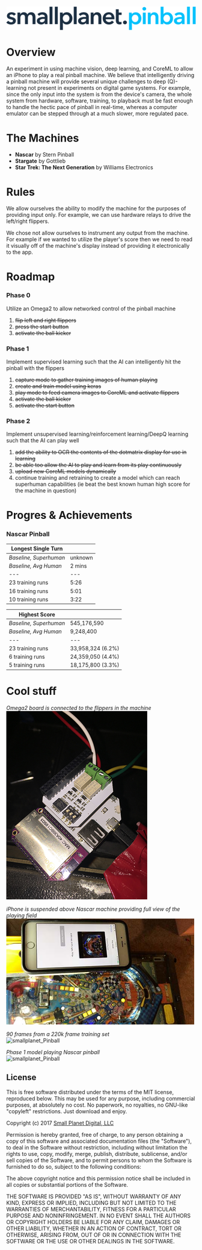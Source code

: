 ![smallplanet_Pinball](/meta/logo.png?raw=true "smallplanet_Pinball")

# Overview

An experiment in using machine vision, deep learning, and CoreML to allow an iPhone to play a real pinball machine. We believe that intelligently driving a pinball machine will provide several unique challenges to deep (Q)-learning not present in experiments on digital game systems. For example, since the only input into the system is from the device's camera, the whole system from hardware, software, training, to playback must be fast enough to handle the hectic pace of pinball in real-time, whereas a computer emulator can be stepped through at a much slower, more regulated pace.


#  The Machines

* **Nascar** by Stern Pinball
* **Stargate** by Gottlieb
* **Star Trek: The Next Generation** by Williams Electronics

#  Rules

We allow ourselves the ability to modify the machine for the purposes of providing input only. For example, we can use hardware relays to drive the left/right flippers.  

We chose not allow ourselves to instrument any output from the machine. For example if we wanted to utilize the player's score then we need to read it visually off of the machine's display instead of providing it electronically to the app.

#  Roadmap

### Phase 0
Utilize an Omega2 to allow networked control of the pinball machine

1. ~~flip left and right flippers~~
2. ~~press the start button~~
3. ~~activate the ball kicker~~

### Phase 1
Implement supervised learning such that the AI can intelligently hit the pinball with the flippers

1. ~~capture mode to gather training images of human playing~~
3. ~~create and train model using keras~~
4. ~~play mode to feed camera images to CoreML and activate flippers~~
5. ~~activate the ball kicker~~
6. ~~activate the start button~~

### Phase 2
Implement unsupervised learning/reinforcement learning/DeepQ learning such that the AI can play well

1. ~~add the ability to OCR the contents of the dotmatrix display for use in learning~~
2. ~~be able too allow the AI to play and learn from its play continuously~~
3. ~~upload new CoreML models dynamically~~
4. continue training and retraining to create a model which can reach superhuman capabilities (ie beat the best known human high score for the machine in question)


# Progres & Achievements

### Nascar Pinball


| **Longest Single Turn**  |   |
|---|---|
| *Baseline, Superhuman* | unknown |
| *Baseline, Avg Human* | 2 mins |
|---|---|
| 23 training runs | 5:26 |
| 16 training runs | 5:01 |
| 10 training runs | 3:22 |
  
  
| **Highest Score**  |   |
|---|---|
| *Baseline, Superhuman* | 545,176,590 |
| *Baseline, Avg Human* | 9,248,400 |
|---|---|
| 23 training runs | 33,958,324 (6.2%) |
| 6 training runs | 24,359,050 (4.4%) |
| 5 training runs | 18,175,800 (3.3%) |



# Cool stuff

*Omega2 board is connected to the flippers in the machine*  
![smallplanet_Pinball](/meta/omega.jpg?raw=true "Omega2 connected to machine")

*iPhone is suspended above Nascar machine providing full view of the playing field*  
![smallplanet_Pinball](/meta/iphone.jpg?raw=true "iPhone rig")

*90 frames from a 220k frame training set*  
![smallplanet_Pinball](/meta/training.gif?raw=true "Training sample")

*Phase 1 model playing Nascar pinball*  
![smallplanet_Pinball](/meta/clip_high.gif?raw=true "Phase 1 Nascar model")

## License

This is free software distributed under the terms of the MIT license, reproduced below. This may be used for any purpose, including commercial purposes, at absolutely no cost. No paperwork, no royalties, no GNU-like "copyleft" restrictions. Just download and enjoy.

Copyright (c) 2017 [Small Planet Digital, LLC](http://smallplanet.com)

Permission is hereby granted, free of charge, to any person obtaining a copy of this software and associated documentation files (the "Software"), to deal in the Software without restriction, including without limitation the rights to use, copy, modify, merge, publish, distribute, sublicense, and/or sell copies of the Software, and to permit persons to whom the Software is furnished to do so, subject to the following conditions:

The above copyright notice and this permission notice shall be included in all copies or substantial portions of the Software.

THE SOFTWARE IS PROVIDED "AS IS", WITHOUT WARRANTY OF ANY KIND, EXPRESS OR IMPLIED, INCLUDING BUT NOT LIMITED TO THE WARRANTIES OF MERCHANTABILITY, FITNESS FOR A PARTICULAR PURPOSE AND NONINFRINGEMENT. IN NO EVENT SHALL THE AUTHORS OR COPYRIGHT HOLDERS BE LIABLE FOR ANY CLAIM, DAMAGES OR OTHER LIABILITY, WHETHER IN AN ACTION OF CONTRACT, TORT OR OTHERWISE, ARISING FROM, OUT OF OR IN CONNECTION WITH THE SOFTWARE OR THE USE OR OTHER DEALINGS IN THE SOFTWARE.

